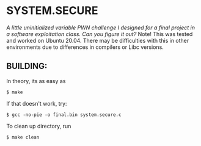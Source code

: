# SYSTEM.SECURE

*A little uninitialized variable PWN challenge I designed for a final project in a software exploitation class. Can you figure it out?*
Note! This was tested and worked on Ubuntu 20.04. There may be difficulties with this in other environments due to differences in compilers or Libc versions.

## BUILDING:

In theory, its as easy as

`$ make`

If that doesn't work, try:

`$ gcc -no-pie -o final.bin system.secure.c`

To clean up directory, run

`$ make clean`
